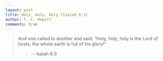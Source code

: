 ```yaml
---
layout: post
title: Holy, Holy, Holy (Isaiah 6:3)
author: T. C. Howitt
comments: true
---
```


> And one called to another and said:
> “Holy, holy, holy is the Lord of hosts;
> the whole earth is full of his glory!”
>
>> -- Isaiah 6:3